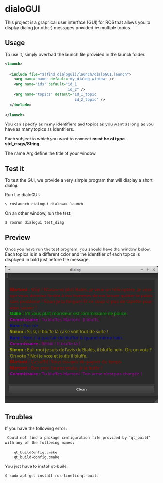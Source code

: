 # dialoGUI

This project is a graphical user interface (GUI) for ROS that allows you to display dialog (or other) messages provided by multiple topics.

## Usage

To use it, simply overload the launch file provided in the launch folder.

```xml
<launch>

  <include file="$(find dialogui)/launch/dialoGUI.launch">
    <arg name="name" default="my_dialog_window" />
  	<arg name="ids" default="id_1
                             id_2" />
  	<arg name="topics" default="id_1_topic
                                id_2_topic" />
  </include>

</launch>
```
You can specify as many identifiers and topics as you want as long as you have as many topics as identifiers.

Each subject to which you want to connect **must be of type std_msgs/String**.

The name Arg define the title of your window.

## Test it

To test the GUI, we provide a very simple program that will display a short dialog.

Run the dialoGUI:
```
$ roslaunch dialogui dialoGUI.launch
```

On an other window, run the test:
```
$ rosrun dialogui test_diag
```

## Preview

Once you have run the test program, you should have the window below. Each topics is in a different color and the identifier of each topics is displayed in bold just before the message.

<img src="img/dialoGUI_test.png">

## Troubles

If you have the following error :

```
 Could not find a package configuration file provided by "qt_build" with any of the following names:

    qt_buildConfig.cmake
    qt_build-config.cmake
```

You just have to install qt-build:
```
$ sudo apt-get install ros-kinetic-qt-build
```
